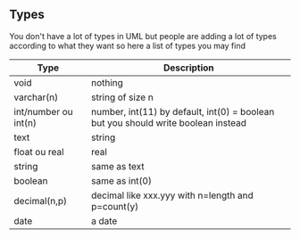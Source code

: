 ## Types

You don't have a lot of types in UML but people are adding
a lot of types according to what they want so here
a list of types you may find

<table class="table-striped table">
<thead>
        <tr>
            <th>Type</th>
            <th>Description</th>
        </tr>
</thead>
<tbody>
    <tr>
        <td>void</td>
        <td>nothing</td>
    </tr>
    <tr>
        <td>varchar(n)</td>
        <td>string of size n</td>
    </tr>
    <tr>
        <td>int/number ou int(n)</td>
        <td>number, int(11) by default, int(0) = boolean but
            you should write boolean instead
        </td>
    </tr>
    <tr>
        <td>text</td>
        <td>string</td>
    </tr>
    <tr>
        <td>float ou real</td>
        <td>real</td>
    </tr>
    <tr>
        <td>string</td>
        <td>same as text</td>
    </tr>
    <tr>
        <td>boolean</td>
        <td>same as int(0)</td>
    </tr>
    <tr>
        <td>decimal(n,p)</td>
        <td>decimal like xxx.yyy with n=length and p=count(y)</td>
    </tr>
    <tr>
        <td>date</td>
        <td>a date</td>
    </tr>
</tbody>
</table>

